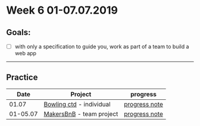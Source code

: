# Week 6 01-07.07.2019

## Goals:

- [ ] with only a specification to guide you, work as part of a team to build a web app

---

## Practice

Date | Project | progress
--- | --- | ---
01.07 | [Bowling ctd](https://github.com/aniasobo/bowling-challenge) - individual | [progress note](https://github.com/aniasobo/portfolio/blob/master/challenges/bowling.md)
01-05.07 | [MakersBnB](https://github.com/carlfjones/MakersBnB) - team project | [progress note](https://github.com/aniasobo/portfolio/blob/master/challenges/makersbnb.md)




